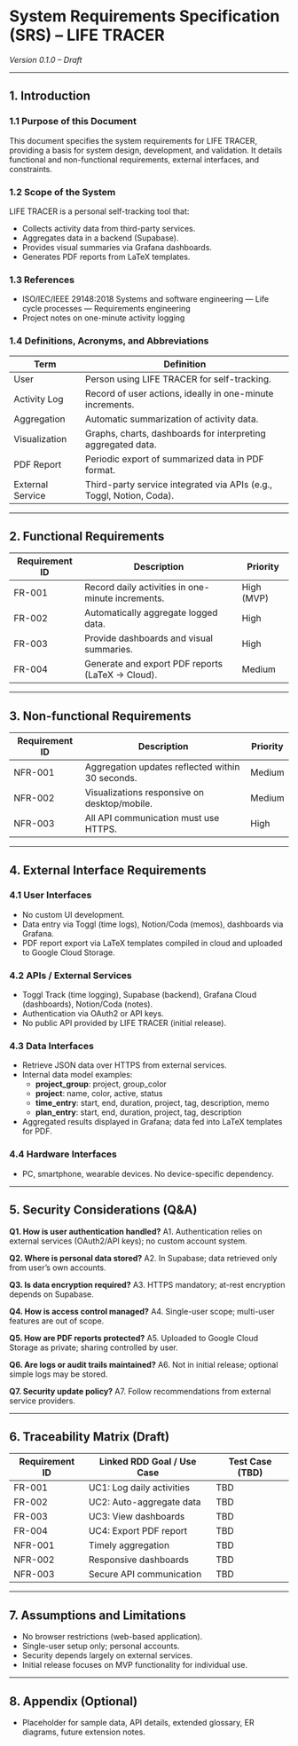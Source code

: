 # System Requirements Specification (SRS) – LIFE TRACER
*Version 0.1.0 – Draft*

---

## 1. Introduction

### 1.1 Purpose of this Document
This document specifies the system requirements for LIFE TRACER, providing a basis for system design, development, and validation. It details functional and non-functional requirements, external interfaces, and constraints.

### 1.2 Scope of the System
LIFE TRACER is a personal self-tracking tool that:
- Collects activity data from third-party services.
- Aggregates data in a backend (Supabase).
- Provides visual summaries via Grafana dashboards.
- Generates PDF reports from LaTeX templates.

### 1.3 References
- ISO/IEC/IEEE 29148:2018 Systems and software engineering — Life cycle processes — Requirements engineering
- Project notes on one-minute activity logging

### 1.4 Definitions, Acronyms, and Abbreviations
| Term             | Definition                                                                 |
| ---------------- | -------------------------------------------------------------------------- |
| User             | Person using LIFE TRACER for self-tracking.                                |
| Activity Log     | Record of user actions, ideally in one-minute increments.                  |
| Aggregation      | Automatic summarization of activity data.                                  |
| Visualization    | Graphs, charts, dashboards for interpreting aggregated data.               |
| PDF Report       | Periodic export of summarized data in PDF format.                          |
| External Service | Third-party service integrated via APIs (e.g., Toggl, Notion, Coda).       |

---

## 2. Functional Requirements

| Requirement ID | Description                                           | Priority    |
| -------------- | ----------------------------------------------------- | ----------- |
| FR-001         | Record daily activities in one-minute increments.    | High (MVP)  |
| FR-002         | Automatically aggregate logged data.                 | High        |
| FR-003         | Provide dashboards and visual summaries.             | High        |
| FR-004         | Generate and export PDF reports (LaTeX → Cloud).     | Medium      |

---

## 3. Non-functional Requirements

| Requirement ID | Description                                     | Priority |
| -------------- | ----------------------------------------------- | -------- |
| NFR-001        | Aggregation updates reflected within 30 seconds.| Medium   |
| NFR-002        | Visualizations responsive on desktop/mobile.    | Medium   |
| NFR-003        | All API communication must use HTTPS.           | High     |

---

## 4. External Interface Requirements

### 4.1 User Interfaces
- No custom UI development.
- Data entry via Toggl (time logs), Notion/Coda (memos), dashboards via Grafana.
- PDF report export via LaTeX templates compiled in cloud and uploaded to Google Cloud Storage.

### 4.2 APIs / External Services
- Toggl Track (time logging), Supabase (backend), Grafana Cloud (dashboards), Notion/Coda (notes).
- Authentication via OAuth2 or API keys.
- No public API provided by LIFE TRACER (initial release).

### 4.3 Data Interfaces
- Retrieve JSON data over HTTPS from external services.
- Internal data model examples:
  - **project_group**: project, group_color
  - **project**: name, color, active, status
  - **time_entry**: start, end, duration, project, tag, description, memo
  - **plan_entry**: start, end, duration, project, tag, description
- Aggregated results displayed in Grafana; data fed into LaTeX templates for PDF.

### 4.4 Hardware Interfaces
- PC, smartphone, wearable devices. No device-specific dependency.

---

## 5. Security Considerations (Q&A)

**Q1. How is user authentication handled?**
A1. Authentication relies on external services (OAuth2/API keys); no custom account system.

**Q2. Where is personal data stored?**
A2. In Supabase; data retrieved only from user’s own accounts.

**Q3. Is data encryption required?**
A3. HTTPS mandatory; at-rest encryption depends on Supabase.

**Q4. How is access control managed?**
A4. Single-user scope; multi-user features are out of scope.

**Q5. How are PDF reports protected?**
A5. Uploaded to Google Cloud Storage as private; sharing controlled by user.

**Q6. Are logs or audit trails maintained?**
A6. Not in initial release; optional simple logs may be stored.

**Q7. Security update policy?**
A7. Follow recommendations from external service providers.

---

## 6. Traceability Matrix (Draft)

| Requirement ID | Linked RDD Goal / Use Case          | Test Case (TBD) |
| -------------- | ---------------------------------- | --------------- |
| FR-001         | UC1: Log daily activities           | TBD             |
| FR-002         | UC2: Auto-aggregate data            | TBD             |
| FR-003         | UC3: View dashboards                | TBD             |
| FR-004         | UC4: Export PDF report              | TBD             |
| NFR-001        | Timely aggregation                  | TBD             |
| NFR-002        | Responsive dashboards               | TBD             |
| NFR-003        | Secure API communication            | TBD             |

---

## 7. Assumptions and Limitations
- No browser restrictions (web-based application).
- Single-user setup only; personal accounts.
- Security depends largely on external services.
- Initial release focuses on MVP functionality for individual use.

---

## 8. Appendix (Optional)
- Placeholder for sample data, API details, extended glossary, ER diagrams, future extension notes.
